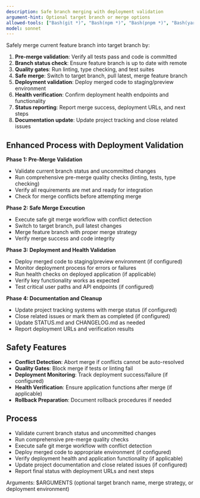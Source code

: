 ```yaml
---
description: Safe branch merging with deployment validation
argument-hint: Optional target branch or merge options
allowed-tools: ["Bash(git *)", "Bash(npm *)", "Bash(pnpm *)", "Bash(yarn *)", "Read", "Edit", "Grep", "Glob", "TodoWrite", "Task"]
model: sonnet
---
```


Safely merge current feature branch into target branch by:

1. **Pre-merge validation**: Verify all tests pass and code is committed
2. **Branch status check**: Ensure feature branch is up to date with remote
3. **Quality gates**: Run linting, type checking, and test suites
4. **Safe merge**: Switch to target branch, pull latest, merge feature branch
5. **Deployment validation**: Deploy merged code to staging/preview environment
6. **Health verification**: Confirm deployment health endpoints and functionality
7. **Status reporting**: Report merge success, deployment URLs, and next steps
8. **Documentation update**: Update project tracking and close related issues

## Enhanced Process with Deployment Validation

**Phase 1: Pre-Merge Validation**
- Validate current branch status and uncommitted changes
- Run comprehensive pre-merge quality checks (linting, tests, type checking)
- Verify all requirements are met and ready for integration
- Check for merge conflicts before attempting merge

**Phase 2: Safe Merge Execution**
- Execute safe git merge workflow with conflict detection
- Switch to target branch, pull latest changes
- Merge feature branch with proper merge strategy
- Verify merge success and code integrity

**Phase 3: Deployment and Health Validation**
- Deploy merged code to staging/preview environment (if configured)
- Monitor deployment process for errors or failures
- Run health checks on deployed application (if applicable)
- Verify key functionality works as expected
- Test critical user paths and API endpoints (if configured)

**Phase 4: Documentation and Cleanup**
- Update project tracking systems with merge status (if configured)
- Close related issues or mark them as completed (if configured)
- Update STATUS.md and CHANGELOG.md as needed
- Report deployment URLs and verification results

## Safety Features

- **Conflict Detection**: Abort merge if conflicts cannot be auto-resolved
- **Quality Gates**: Block merge if tests or linting fail
- **Deployment Monitoring**: Track deployment success/failure (if configured)
- **Health Verification**: Ensure application functions after merge (if applicable)
- **Rollback Preparation**: Document rollback procedures if needed

## Process

- Validate current branch status and uncommitted changes
- Run comprehensive pre-merge quality checks
- Execute safe git merge workflow with conflict detection
- Deploy merged code to appropriate environment (if configured)
- Verify deployment health and application functionality (if applicable)
- Update project documentation and close related issues (if configured)
- Report final status with deployment URLs and next steps

Arguments: $ARGUMENTS (optional target branch name, merge strategy, or deployment environment)